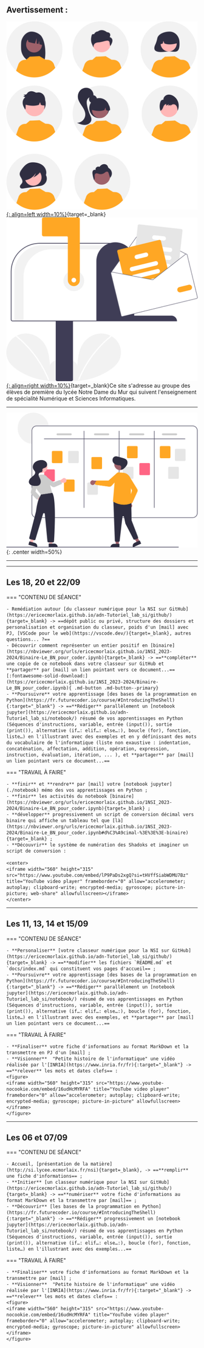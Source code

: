 
## Avertissement :

[![PJ](images/undraw_Team_re_0bfe.svg "# TEAM-1NSI-2023-2024"){: align=left width=10%}](){target=_blank}[![PJ](images/undraw_Mailbox_re_dvds.svg "team-1nsi-20232024@ecmorlaix.fr"){: align=right width=10%}](mailto:){target=_blank}Ce site s'adresse au groupe des élèves de première du lycée Notre Dame du Mur qui suivent l'enseignement de spécialité Numérique et Sciences Informatiques.
<!-- 
### Autres liens du groupe :

- [Sharepoint](https://ecmorlaix.sharepoint.com/sites/TEAM-1NSI-20212022/Documents%20partages/Forms/AllItems.aspx?CT=1633088990185&RootFolder=%2Fsites%2FTEAM%2D1NSI%2D20212022%2FDocuments%20partages%2FGeneral&FolderCTID=0x012000019689D1FEC0FB4E86F4D05CA2B5A0EC){target=_blank}
- [Conversation](https://outlook.office365.com/mail/group/ecmorlaix.fr/team-1nsi-20212022/email){target=_blank} -->

***

![board](images/undraw_Scrum_board_re_wk7v.svg){: .center width=50%}

[mail]: mailto:eric.madec@ecmorlaix.fr "eric.madec@ecmorlaix.fr"

***

<!-- **A LIRE :**

- [ChatGPT : « Non, le métier de développeur informatique n’est pas mort ! ](https://www.nouvelobs.com/opinions/20230321.OBS71149/chatgpt-non-le-metier-de-developpeur-informatique-n-est-pas-mort.html){target=_blank}

- [Sortir de sa zone de confort pour apprendre afin de se réaliser](https://static.wixstatic.com/media/557f79_7cbdd28074e84e4882ec9314f46d5fb0~mv2.jpeg/v1/fill/w_1024,h_768,al_c,q_90/557f79_7cbdd28074e84e4882ec9314f46d5fb0~mv2.webp){target=_blank} ;
      source : <https://www.jeromefrugere.com/post/pourquoi-dit-on-qu-il-faut-se-faire-violence-pour-sortir-de-sa-zone-de-confort> 

***
## Du 01/06

=== "CONTENU DE SÉANCE"

    - **faire** les activités du notebook [IHM_Web_Statique](https://nbviewer.org/urls/ericecmorlaix.github.io/1NSI_2022-2023/IHM_Web_Statique.ipynb){target=_blank} ;
    [:fontawesome-solid-download:](https://ericecmorlaix.github.io/1NSI_2022-2023/IHM_Web_Statique.ipynb){ .md-button .md-button--primary} et rendre compte de votre travail par [mail] ;
    - **faire** les activités du notebook [IHM_Web_Dynamique](https://nbviewer.org/urls/ericecmorlaix.github.io/1NSI_2022-2023/IHM_Web_Dynamique.ipynb){target=_blank} ;
    [:fontawesome-solid-download:](https://ericecmorlaix.github.io/1NSI_2022-2023/IHM_Web_Dynamique.ipynb){ .md-button .md-button--primary} et rendre compte de votre travail par [mail] ;

=== "TRAVAIL À FAIRE"
    
    - **regarder** la vidéo [Notions de web et d'interface homme-machine](https://www.lumni.fr/video/notions-de-web-et-d-interface-homme-machine){target="_blank"} ;   
    - **s'entrainer** sur le site [Exercices pratiques de NSI](https://e-nsi.gitlab.io/pratique/){target="_blank"} ;
    - **Poursuivre** l'entrainement pour la [Nuit du cOde 2023](./Nuit_du_cOde)

***
## Du 12/05

=== "CONTENU DE SÉANCE"
    
    - **Faire** les activités du notebook [Traitement de données en table avec Python (Partie 2)​](https://nbviewer.org/urls/ericecmorlaix.github.io/1NSI_2022-2023/Data_CSV-2.ipynb){target=_blank} ;
    [:fontawesome-solid-download:](https://ericecmorlaix.github.io/1NSI_2022-2023/Data_CSV-2.ipynb){ .md-button .md-button--primary} et rendre compte de votre travail par [mail] ;
    - **Finir** les activités du site [Dictionnaires](https://mcoilhac.forge.aeif.fr/dictionnaires/dictionnaires/01_quesako/){target=_blank} ;
    
    
=== "TRAVAIL À FAIRE"
    
    - **Finir** les activités du notebook [Terminal-Un_BN_pour_la_ligne_de_commande.ipynb](https://nbviewer.org/urls/ericecmorlaix.github.io/1NSI_2022-2023/Terminal-Un_BN_pour_la_ligne_de_commande.ipynb){target=_blank} ;
    [:fontawesome-solid-download:](https://ericecmorlaix.github.io/1NSI_2022-2023/Terminal-Un_BN_pour_la_ligne_de_commande.ipynb){ .md-button .md-button--primary} et remettre votre travail par [mail] ;    
    - **s'entrainer** sur le site [Exercices pratiques de NSI](https://e-nsi.gitlab.io/pratique/){target="_blank"} ;
    - **Poursuivre** l'entrainement pour la [Nuit du cOde 2023](./Nuit_du_cOde)

***
## Du 07/04

=== "CONTENU DE SÉANCE"

    - Evaluation par QCM portant essentiellement sur les commandes Linux, les tableaux par compréhension, un peu de logique booléenne, de l’algorithmique et de la programmation en Python d’une manière générale ;
    - Révisions de SNT : [Les données structurées et leur traitement](https://parcours.algorea.org/contents/4707-4701-1067253748629066205-653650670442840123/){target=_blank} ;
    - **Faire** les activités du site [Dictionnaires](https://mcoilhac.forge.aeif.fr/dictionnaires/dictionnaires/01_quesako/){target=_blank} ;
    - **Faire** les activités du notebook [Traitement de données en table avec Python (Partie 1)​](https://nbviewer.org/urls/ericecmorlaix.github.io/1NSI_2022-2023/Data_CSV-1.ipynb){target=_blank} ;
    [:fontawesome-solid-download:](https://ericecmorlaix.github.io/1NSI_2022-2023/Data_CSV-1.ipynb){ .md-button .md-button--primary} et rendre compte de votre travail par [mail] ;
    
=== "TRAVAIL À FAIRE"
    
    - **Finir** les activités du notebook [Terminal-Un_BN_pour_la_ligne_de_commande.ipynb](https://nbviewer.org/urls/ericecmorlaix.github.io/1NSI_2022-2023/Terminal-Un_BN_pour_la_ligne_de_commande.ipynb){target=_blank} ;
    [:fontawesome-solid-download:](https://ericecmorlaix.github.io/1NSI_2022-2023/Terminal-Un_BN_pour_la_ligne_de_commande.ipynb){ .md-button .md-button--primary} et remettre votre travail par [mail] ;    
    - **s'entrainer** sur le site [Exercices pratiques de NSI](https://e-nsi.gitlab.io/pratique/){target="_blank"} ;
    - **Poursuivre** l'entrainement pour la [Nuit du cOde 2023](./Nuit_du_cOde)
 
***
## Le 03/04

=== "CONTENU DE SÉANCE"

    - Synthèse des notebook [Exercices_listes_tableaux.ipynb](https://nbviewer.org/urls/ericecmorlaix.github.io/1NSI_2022-2023/Exercices_listes_tableaux.ipynb){target=_blank} ;
    et [OS.ipynb](https://nbviewer.org/urls/ericecmorlaix.github.io/1NSI_2022-2023/OS.ipynb){target=_blank} ;

    - **Finir** les activités du notebook [Terminal-Un_BN_pour_la_ligne_de_commande.ipynb](https://nbviewer.org/urls/ericecmorlaix.github.io/1NSI_2022-2023/Terminal-Un_BN_pour_la_ligne_de_commande.ipynb){target=_blank} ;
    [:fontawesome-solid-download:](https://ericecmorlaix.github.io/1NSI_2022-2023/Terminal-Un_BN_pour_la_ligne_de_commande.ipynb){ .md-button .md-button--primary} et remettre votre travail par [mail] ;

=== "TRAVAIL À FAIRE"

    - **Poursuivre** l'entrainement pour la [Nuit du cOde 2023](./Nuit_du_cOde)
    
    - **Découvrir** la dernière mise à jour avec les [Canvas dans Obsidian](https://ericecmorlaix.github.io/adn-Tutoriel_Obsidian/7-Options_Plugins/#canvas){target=_blank} ;

***
## Du 13 au 24/03

=== "CONTENU DE SÉANCE"

    - **Faire** les exercices du notebook [Exercices_listes_tableaux.ipynb](https://nbviewer.org/urls/ericecmorlaix.github.io/1NSI_2022-2023/Exercices_listes_tableaux.ipynb){target=_blank} ;
    [:fontawesome-solid-download:](https://ericecmorlaix.github.io/1NSI_2022-2023/Exercices_listes_tableaux.ipynb){ .md-button .md-button--primary} et remettre votre travail par [mail] ;

    - **Finir** les activités du notebook [TP_matrices.ipynb](https://nbviewer.org/urls/ericecmorlaix.github.io/1NSI_2022-2023/TP_matrices.ipynb){target=_blank} ;
    [:fontawesome-solid-download:](https://ericecmorlaix.github.io/1NSI_2022-2023/TP_matrices.ipynb){ .md-button .md-button--primary} et remettre votre travail par [mail] ;

     - **Répondre** au questionnement du notebook [OS.ipynb](https://nbviewer.org/urls/ericecmorlaix.github.io/1NSI_2022-2023/OS.ipynb){target=_blank} ;
    [:fontawesome-solid-download:](https://ericecmorlaix.github.io/1NSI_2022-2023/OS.ipynb){ .md-button .md-button--primary} et remettre votre travail par [mail] ;

    - **Faire** les activités du notebook [Terminal-Un_BN_pour_la_ligne_de_commande.ipynb](https://nbviewer.org/urls/ericecmorlaix.github.io/1NSI_2022-2023/Terminal-Un_BN_pour_la_ligne_de_commande.ipynb){target=_blank} ;
    [:fontawesome-solid-download:](https://ericecmorlaix.github.io/1NSI_2022-2023/Terminal-Un_BN_pour_la_ligne_de_commande.ipynb){ .md-button .md-button--primary} et remettre votre travail par [mail] ;


=== "TRAVAIL À FAIRE"

    - **Poursuivre** l'entrainement pour la [Nuit du cOde 2023](./Nuit_du_cOde)
    
    - **Découvrir** la dernière mise à jour avec les [Canvas dans Obsidian](https://ericecmorlaix.github.io/adn-Tutoriel_Obsidian/7-Options_Plugins/#canvas){target=_blank} ;


***
## Du 10/03

=== "CONTENU DE SÉANCE"

    - Evaluation par QCM sur les tableaux

    - **Finir** les activités du notebook [TP_matrices.ipynb](https://nbviewer.org/urls/ericecmorlaix.github.io/1NSI_2022-2023/TP_matrices.ipynb){target=_blank} ;
    [:fontawesome-solid-download:](https://ericecmorlaix.github.io/1NSI_2022-2023/TP_matrices.ipynb){ .md-button .md-button--primary} et remettre votre travail par [mail] ;

    - Entrainement pour la [Nuit du cOde 2023](./Nuit_du_cOde)

=== "TRAVAIL À FAIRE"
    
    - **découvrir** la dernière mise à jour avec les [Canvas dans Obsidian](https://ericecmorlaix.github.io/adn-Tutoriel_Obsidian/7-Options_Plugins/#canvas){target=_blank} ;


***
## Du 27/02

=== "CONTENU DE SÉANCE"

    - **faire** les activités du notebook [Les_tableaux.ipynb](https://nbviewer.org/urls/ericecmorlaix.github.io/1NSI_2022-2023/Les_tableaux.ipynb){target=_blank} ;
    [:fontawesome-solid-download:](https://ericecmorlaix.github.io/1NSI_2022-2023/Les_tableaux.ipynb){ .md-button .md-button--primary} et remettre votre travail par [mail] ;

    - **faire** les activités du notebook [TP_matrices.ipynb](https://nbviewer.org/urls/ericecmorlaix.github.io/1NSI_2022-2023/TP_matrices.ipynb){target=_blank} ;
    [:fontawesome-solid-download:](https://ericecmorlaix.github.io/1NSI_2022-2023/TP_matrices.ipynb){ .md-button .md-button--primary} et remettre votre travail par [mail] ;

=== "TRAVAIL À FAIRE"
    
    - **transmettre** le notebook [BBCmicrobit-Un_BN_Pour_MicroPython](https://nbviewer.org/urls/ericecmorlaix.github.io/1NSI_2022-2023/BBCmicrobit-Un_BN_Pour_MicroPython.ipynb){target=_blank} ;
    [:fontawesome-solid-download:](https://ericecmorlaix.github.io/1NSI_2022-2023/BBCmicrobit-Un_BN_Pour_MicroPython.ipynb){ .md-button .md-button--primary} et remettre votre travail par [mail] ;

    - **découvrir** la dernière mise à jour avec les [Canvas dans Obsidian](https://ericecmorlaix.github.io/adn-Tutoriel_Obsidian/7-Options_Plugins/#canvas){target=_blank} ;

***
## Les 26 et 27/01

=== "CONTENU DE SÉANCE"

    - **faire** les activités du notebook [BBCmicrobit-Un_BN_Pour_MicroPython](https://nbviewer.org/urls/ericecmorlaix.github.io/1NSI_2022-2023/BBCmicrobit-Un_BN_Pour_MicroPython.ipynb){target=_blank} ;
    [:fontawesome-solid-download:](https://ericecmorlaix.github.io/1NSI_2022-2023/BBCmicrobit-Un_BN_Pour_MicroPython.ipynb){ .md-button .md-button--primary} et remettre votre travail par [mail] ;

=== "TRAVAIL À FAIRE"
    
    - **transmettre** le notebook [Logique Booleenne](https://nbviewer.org/urls/ericecmorlaix.github.io/1NSI_2022-2023/Logique_Booleenne.ipynb){target=_blank} avec les réponses aux exercices du T.A.F. précédent ;
    [:fontawesome-solid-download:](https://ericecmorlaix.github.io/1NSI_2022-2023/Logique_Booleenne.ipynb){ .md-button .md-button--primary} ;

    - **Poursuivre** l'exploration du module [ipycanvas](https://nbviewer.org/urls/ericecmorlaix.github.io/1NSI_2022-2023/ipycanvas-Le_BN_pour_dessiner.ipynb){target=_blank}
    [:fontawesome-solid-download:](https://ericecmorlaix.github.io/1NSI_2022-2023/ipycanvas-Le_BN_pour_dessiner.ipynb){ .md-button .md-button--primary} ;


***
## Les 26 et 27/01

=== "CONTENU DE SÉANCE"

    - **Correction** des questions du document [Fonction Logique](https://nbviewer.org/urls/ericecmorlaix.github.io/1NSI_2022-2023/ExerciceRechercheFonctionLogique.ipynb){target=_blank} ;
    [:fontawesome-solid-download:](https://ericecmorlaix.github.io/1NSI_2022-2023/ExerciceRechercheFonctionLogique.ipynb){ .md-button .md-button--primary} ;
    - **faire** les activités du notebook [Logique Booleenne](https://nbviewer.org/urls/ericecmorlaix.github.io/1NSI_2022-2023/Logique_Booleenne.ipynb){target=_blank} ;
    [:fontawesome-solid-download:](https://ericecmorlaix.github.io/1NSI_2022-2023/Logique_Booleenne.ipynb){ .md-button .md-button--primary} et remettre votre travail par [mail] ;

=== "TRAVAIL À FAIRE"
    
    - **Revoir** les [Opérateurs booléenns avec futurecoder.io](https://futurecoder.forge.aeif.fr/course/#toc){target=_blank} ;

    - **Faire** les exercices pratiques :
        - [Autour des booléens](https://e-nsi.forge.aeif.fr/pratique/N0/200-autour_des_booleens/sujet/){target=_blank} ;
        - [Opérateurs booléens](https://e-nsi.forge.aeif.fr/pratique/N0/200-operateurs_booleens/sujet/){target=_blank} ;
        - [Années bissextiles](https://e-nsi.forge.aeif.fr/pratique/N0/200-bissextile/sujet/){target=_blank} ;

    - Complément, exemples de réalisations de fonctions logiques avec des transistors, **reconnaitre** les fonctions simulées :

        - <https://tinyurl.com/y6ca4dwn>{target="_blank"} ;
        - <https://tinyurl.com/y62j9dxj>{target="_blank"} ;
        - <https://tinyurl.com/y4pmexnc>{target="_blank"} ;
        - <https://tinyurl.com/yya89b6n>{target="_blank"} ;
        - <https://tinyurl.com/y56od8rh>{target="_blank"}...  
        > Ces circuits utilisent des transistors bipolaires inventés en 1948.
        > [Aujourd'hui le transistor MOS constitue, par sa simplicité de fabrication et ses performances, l'élément de base des circuits intégrés](https://openclassrooms.com/fr/courses/5439146-faites-vos-premiers-pas-dans-le-monde-de-l-electronique-numerique/5693601-implementez-une-porte-logique-a-base-de-transistors-mos)...
    
    
    - **Poursuivre** l'exploration du module [ipycanvas](https://nbviewer.org/urls/ericecmorlaix.github.io/1NSI_2022-2023/ipycanvas-Le_BN_pour_dessiner.ipynb){target=_blank}
    [:fontawesome-solid-download:](https://ericecmorlaix.github.io/1NSI_2022-2023/ipycanvas-Le_BN_pour_dessiner.ipynb){ .md-button .md-button--primary} ;

***
## Le 23/01

=== "CONTENU DE SÉANCE"

    - présentation orale des revues de mini-projet collectif [Dessiner_ma_rue](https://nbviewer.org/urls/ericecmorlaix.github.io/1NSI_2022-2023/Dessiner_ma_rue.ipynb){target=_blank} ;
    [:fontawesome-solid-download:](https://ericecmorlaix.github.io/1NSI_2022-2023/Dessiner_ma_rue.ipynb){ .md-button .md-button--primary}
    
    
=== "TRAVAIL À FAIRE"
    
    - **répondre** aux questions du document [Fonction Logique](https://nbviewer.org/urls/ericecmorlaix.github.io/1NSI_2022-2023/ExerciceRechercheFonctionLogique.ipynb){target=_blank} ;
    [:fontawesome-solid-download:](https://ericecmorlaix.github.io/1NSI_2022-2023/ExerciceRechercheFonctionLogique.ipynb){ .md-button .md-button--primary} et remettre votre travail par [mail] ;

    - **Poursuivre** l'exploration du module [ipycanvas](https://nbviewer.org/urls/ericecmorlaix.github.io/1NSI_2022-2023/ipycanvas-Le_BN_pour_dessiner.ipynb){target=_blank}
    [:fontawesome-solid-download:](https://ericecmorlaix.github.io/1NSI_2022-2023/ipycanvas-Le_BN_pour_dessiner.ipynb){ .md-button .md-button--primary} ;

***
## Le 05/01

=== "CONTENU DE SÉANCE"

    - mini-projet collectif [Dessiner_ma_rue](https://nbviewer.org/urls/ericecmorlaix.github.io/1NSI_2022-2023/Dessiner_ma_rue.ipynb){target=_blank} ;
    [:fontawesome-solid-download:](https://ericecmorlaix.github.io/1NSI_2022-2023/Dessiner_ma_rue.ipynb){ .md-button .md-button--primary}
    - Utiliser un tableau Kanban pour visualiser l'évolution du processus de développement d'un projet dans [Obsidian](https://ericecmorlaix.github.io/adn-Tutoriel_Obsidian/5-Projets/#kanban){target=_blank} ;
    [:fontawesome-solid-download:](https://ericecmorlaix.github.io/1NSI_2022-2023/Kanban_ma_rue.md){ .md-button .md-button--primary}  

=== "TRAVAIL À FAIRE"

    - Remettre les travaux précédents (Tri, UTF-8, César) ;
    - **Poursuivre** l'exploration du module [ipycanvas](https://nbviewer.org/urls/ericecmorlaix.github.io/1NSI_2022-2023/ipycanvas-Le_BN_pour_dessiner.ipynb){target=_blank}
    [:fontawesome-solid-download:](https://ericecmorlaix.github.io/1NSI_2022-2023/ipycanvas-Le_BN_pour_dessiner.ipynb){ .md-button .md-button--primary} ;



## Du 12 au 16/12

=== "CONTENU DE SÉANCE"

    - **Parcourir** le notebook présentant [Les_types_construits](https://nbviewer.org/urls/ericecmorlaix.github.io/1NSI_2022-2023/Les_types_construits.ipynb){target=_blank}
    [:fontawesome-solid-download:](https://ericecmorlaix.github.io/1NSI_2022-2023/Les_types_construits.ipynb){ .md-button .md-button--primary}

    - **Lire** et **faire** les activités du notebook [Fonctions_et_modularisation](https://nbviewer.org/urls/ericecmorlaix.github.io/1NSI_2022-2023/Fonctions_et_modularisation.ipynb){target=_blank}
    [:fontawesome-solid-download:](https://ericecmorlaix.github.io/1NSI_2022-2023/Fonctions_et_modularisation.ipynb){ .md-button .md-button--primary}

    - **Poursuivre** l'exploration du module [ipycanvas](https://nbviewer.org/urls/ericecmorlaix.github.io/1NSI_2022-2023/ipycanvas-Le_BN_pour_dessiner.ipynb){target=_blank}
    [:fontawesome-solid-download:](https://ericecmorlaix.github.io/1NSI_2022-2023/ipycanvas-Le_BN_pour_dessiner.ipynb){ .md-button .md-button--primary}    

=== "TRAVAIL À FAIRE"

    - Finaliser la note de synthèse [Solutions des notebook](https://codimd.apps.education.fr/YA8b-rxnQya0UHlQwZTMeA){target=_blank} et récupérer une copie au format MarkDown dans votre classeur numérique.
    - Devoir Maison :
        - **faire** les exercices d'[UTF-8](https://nbviewer.org/urls/ericecmorlaix.github.io/1NSI_2022-2023/ASCII_UTF8-Le_BN_pour_coder_les_caracteres.ipynb#Vers-l'UTF8-:){target=_blank}
        -  **réaliser** un script pour [le chiffre de César](https://nbviewer.org/urls/ericecmorlaix.github.io/1NSI_2022-2023/Chaine-Le_BN_pour_traiter_les_textes_en_machine.ipynb){target=_blank}

***
## Du 05 au 09/12

=== "CONTENU DE SÉANCE"

    - Synthèse en écriture collective des travaux du trimestre : [Solutions des notebook](https://codimd.apps.education.fr/YA8b-rxnQya0UHlQwZTMeA){target=_blank} ;

    - Découvrir le module [ipycanvas](https://nbviewer.org/urls/ericecmorlaix.github.io/1NSI_2022-2023/ipycanvas-Le_BN_pour_dessiner.ipynb){target=_blank}
    [:fontawesome-solid-download:](https://ericecmorlaix.github.io/1NSI_2022-2023/ipycanvas-Le_BN_pour_dessiner.ipynb){ .md-button .md-button--primary}    

=== "TRAVAIL À FAIRE"

    - Finaliser les notes de synthèse et récupérer une copie au format MarkDown dans votre classeur numérique.
    - Devoir Maison :
        - **faire** les exercices d'[UTF-8](https://nbviewer.org/urls/ericecmorlaix.github.io/1NSI_2022-2023/ASCII_UTF8-Le_BN_pour_coder_les_caracteres.ipynb#Vers-l'UTF8-:){target=_blank}
        -  **réaliser** un script pour [le chiffre de César](https://nbviewer.org/urls/ericecmorlaix.github.io/1NSI_2022-2023/Chaine-Le_BN_pour_traiter_les_textes_en_machine.ipynb){target=_blank}

***
## Du 28/11 au 02/12

=== "CONTENU DE SÉANCE"

    - Synthèse en écriture collective des travaux du trimestre :
        - [Solutions des notebook](https://codimd.apps.education.fr/YA8b-rxnQya0UHlQwZTMeA){target=_blank}
        - [Memo de HTML5](https://codimd.apps.education.fr/BpZd89D2RWqxkfp14uDfSA){target=_blank}

=== "TRAVAIL À FAIRE"

    - Finaliser les notes de synthèse et récupérer une copie au format MarkDown dans votre classeur numérique.
    - Devoir Maison : **faire** les exercices d'[UTF-8](https://nbviewer.org/urls/ericecmorlaix.github.io/1NSI_2022-2023/ASCII_UTF8-Le_BN_pour_coder_les_caracteres.ipynb#Vers-l'UTF8-:)

***

## Le 25/11

=== "CONTENU DE SÉANCE"

    - Evaluation par QCM

=== "TRAVAIL À FAIRE"

    - Finaliser et remmettre l'ensemble des travaux du trimestre par [mail]

***
## Du 14 au 24/11

=== "CONTENU DE SÉANCE"

    - **Rejoindre** la classe sur la [KhanAcademy](https://fr.khanacademy.org/join/DPQJKCRG){target="_blank"} pour **suivre** l'activité [Introduction à HTML/CSS : réaliser des pages Web](https://fr.khanacademy.org/computing/computer-programming/html-css) : ==**Constituer** progressivement une note, un memo personnel, résumé de vos apprentissages des langages HTML/CSS/JavaScript==

    - **Publier** un projet Web sur [Glitch](https://glitch.com/){target="_blank"} et [GitHub](https://github.com/){target="_blank"} à l'aide des langages [HTML/CSS/JavaScript](http://api.si.lycee.ecmorlaix.fr/APprentissageHtmlCss/){target="_blank"} : ==**Coller** les liens vers votre site et votre dépot dans votre memo HTML/CSS/JavaScript et **transmettre** le tout par [mail]==

=== "TRAVAIL À FAIRE"

    - Finaliser et remmettre l'ensemble des travaux du trimestre par [mail]

***
## Le 07/11

- [Un tutoriel qui présente et explore certaines fonctionnalités d'Obsidian](https://ericecmorlaix.github.io/adn-Tutoriel_Obsidian/){target=_blank}

## Le 17/10

=== "CONTENU DE SÉANCE"

    - Découverte de l'application multiplateforme [Obsidian](https://obsidian.md/){target=_blank} -> ==Synchroniser votre classeur déposé sur GitHup avec un coffre d'Obsidian localisé sur votre iPad et y apairer vos fichiers `note.ipynb` avec des `note.md` grace à jupytext dans Carnets== ;

    ??? resume "Memo de procédure de synchronisation avec GitHub sur iPad"

        Il y a une procédure spécifique pour Mobile (qui doit pouvoir s'appliquer également sur PC) :

        - créer un dépôt sur GitHub (privé ou public) avec un petit README.md (c'est plus pratique) ;
        - générer une clé d'identification sur GitHub <https://docs.github.com/en/authentication/keeping-your-account-and-data-secure/creating-a-personal-access-token>
        - créer un nouveau coffre dans Obsidian ;
        - installer et activer le plugin "Obsidian Git" <https://github.com/denolehov/obsidian-git> ;
        - renseigner les champs password/personal access token et username dans la configuration du plugin "Obsidian Git"
        - puis depuis la palette de commande choisir `Obsidian Git: Clone an existing remote repo` et suivre les instructions...


    ???+ tip "Comment se construire un second cerveau avec Obsidian en mode [Zettelkasten](https://fr.wikipedia.org/wiki/Zettelkasten)"

        <center><iframe width="560" height="315" src="https://www.youtube-nocookie.com/embed/B9BLia6FN4s" title="YouTube video player" frameborder="0" allow="accelerometer; autoplay; clipboard-write; encrypted-media; gyroscope; picture-in-picture" allowfullscreen></iframe></center>

        <center><iframe width="560" height="315" src="https://www.youtube-nocookie.com/embed/upyTEnzqJwk" title="YouTube video player" frameborder="0" allow="accelerometer; autoplay; clipboard-write; encrypted-media; gyroscope; picture-in-picture" allowfullscreen></iframe></center>

        <center><iframe width="560" height="315" src="https://www.youtube-nocookie.com/embed/beCbmjygkAg" title="YouTube video player" frameborder="0" allow="accelerometer; autoplay; clipboard-write; encrypted-media; gyroscope; picture-in-picture" allowfullscreen></iframe></center>

         

=== "TRAVAIL À FAIRE"

    - **Finir** les activités du notebook sur les [bases de la programmation en Python](https://nbviewer.org/urls/ericecmorlaix.github.io/1NSI_2022-2023/Programmation_Python-bases.ipynb){target=_blank} ;
    - **Finir de développer** progressivement un script de conversion décimal vers binaire qui affiche un tableau tel que [là](https://nbviewer.org/urls/ericecmorlaix.github.io/1NSI_2022-2023/Binaire-Le_BN_pour_coder.ipynb#d%C3%A9cimal-%3E%3E%3E-binaire){target=_blank} avec l'aide de [la fonction `display()` pour afficher dans un notebook](https://nbviewer.org/urls/ericecmorlaix.github.io/1NSI_2022-2023/Display-Le_BN_pour_afficher.ipynb){target=_blank} ;
    - **Expérimenter** [Obsidian](https://obsidian.md/){target=_blank} et faire un comparatif avec une autre application comme : [notion](https://apps.apple.com/gb/app/notion-notes-projects-docs/id1232780281){target=_blank},
     [drafts](https://apps.apple.com/gb/app/drafts/id1236254471){target=_blank},
     [ulysses](https://apps.apple.com/gb/app/ulysses/id1225571038){target=_blank},     
     [bear](https://apps.apple.com/gb/app/bear/id1016366447){target=_blank},
     [pretext](https://apps.apple.com/gb/app/pretext/id1347707000){target=_blank},
    
***

## Les 13 et 14/10

=== "CONTENU DE SÉANCE"

    - Correction des activités du notebook [représentation hexadédimale d'une information binaire](https://nbviewer.org/urls/ericecmorlaix.github.io/1NSI_2022-2023/Hexadecimal-Autre_BN_pour_coder.ipynb){target=_blank}​ ;
    - [ASCII_UTF8-Le_BN_pour_coder_les_caracteres](https://nbviewer.org/urls/ericecmorlaix.github.io/1NSI_2022-2023/ASCII_UTF8-Le_BN_pour_coder_les_caracteres.ipynb){target=_blank}
    [:fontawesome-solid-download:](https://ericecmorlaix.github.io/1NSI_2022-2023/ASCII_UTF8-Le_BN_pour_coder_les_caracteres.ipynb){ .md-button .md-button--primary}
    - [Chaine-Le_BN_pour_traiter_les_textes_en_machine](https://nbviewer.org/urls/ericecmorlaix.github.io/1NSI_2022-2023/Chaine-Le_BN_pour_traiter_les_textes_en_machine.ipynb){target=_blank}
    [:fontawesome-solid-download:](https://ericecmorlaix.github.io/1NSI_2022-2023/Chaine-Le_BN_pour_traiter_les_textes_en_machine.ipynb){ .md-button .md-button--primary}

    - Découverte de l'application multiplateforme [Obsidian](https://obsidian.md/){target=_blank}

    <iframe width="560" height="315" src="https://www.youtube-nocookie.com/embed/WRkvdtm7ybw" title="YouTube video player" frameborder="0" allow="accelerometer; autoplay; clipboard-write; encrypted-media; gyroscope; picture-in-picture" allowfullscreen></iframe>

    <iframe width="560" height="315" src="https://www.youtube-nocookie.com/embed/videoseries?list=PL8bMNHR1PpLgkSs5-Bg6icsdxPGsklzai" title="YouTube video player" frameborder="0" allow="accelerometer; autoplay; clipboard-write; encrypted-media; gyroscope; picture-in-picture" allowfullscreen></iframe>

    

=== "TRAVAIL À FAIRE"

    - **Finir** les activités du notebook sur les [bases de la programmation en Python](https://nbviewer.org/urls/ericecmorlaix.github.io/1NSI_2022-2023/Programmation_Python-bases.ipynb){target=_blank} ;
    - **Finir de développer** progressivement un script de conversion décimal vers binaire qui affiche un tableau tel que [là](https://nbviewer.org/urls/ericecmorlaix.github.io/1NSI_2022-2023/Binaire-Le_BN_pour_coder.ipynb#d%C3%A9cimal-%3E%3E%3E-binaire){target=_blank} avec l'aide de [la fonction `display()` pour afficher dans un notebook](https://nbviewer.org/urls/ericecmorlaix.github.io/1NSI_2022-2023/Display-Le_BN_pour_afficher.ipynb){target=_blank} ;
    - **Expérimenter** [Obsidian](https://obsidian.md/){target=_blank} et faire un comparatif avec une autre application comme : [notion](https://apps.apple.com/gb/app/notion-notes-projects-docs/id1232780281){target=_blank},
     [drafts](https://apps.apple.com/gb/app/drafts/id1236254471){target=_blank},
     [ulysses](https://apps.apple.com/gb/app/ulysses/id1225571038){target=_blank},     
     [bear](https://apps.apple.com/gb/app/bear/id1016366447){target=_blank},
     [pretext](https://apps.apple.com/gb/app/pretext/id1347707000){target=_blank},
    
***



## Le 10/10

=== "CONTENU DE SÉANCE"

    - **Visiter** dans l'atrium les ateliers de la Fête de la Science et en particulier ceux des Terminales NSI ;

    - **Finir** les activités du notebook [représentation hexadédimale d'une information binaire](https://nbviewer.org/urls/ericecmorlaix.github.io/1NSI_2022-2023/Hexadecimal-Autre_BN_pour_coder.ipynb)​{target=_blank}-> ==**Transmettre** le notebook complété par [mail]==
    [:fontawesome-solid-download:](https://ericecmorlaix.github.io/1NSI_2022-2023/Hexadecimal-Autre_BN_pour_coder.ipynb){ .md-button .md-button--primary}

    - **Finaliser** le reste du TAF...

=== "TRAVAIL À FAIRE"

    - **Finir** les activités du notebook sur les [bases de la programmation en Python](https://nbviewer.org/urls/ericecmorlaix.github.io/1NSI_2022-2023/Programmation_Python-bases.ipynb){target=_blank} ;
    - **Finir de développer** progressivement un script de conversion décimal vers binaire qui affiche un tableau tel que [là](https://nbviewer.org/urls/ericecmorlaix.github.io/1NSI_2022-2023/Binaire-Le_BN_pour_coder.ipynb#d%C3%A9cimal-%3E%3E%3E-binaire){target=_blank} avec l'aide de [la fonction `display()` pour afficher dans un notebook](https://nbviewer.org/urls/ericecmorlaix.github.io/1NSI_2022-2023/Display-Le_BN_pour_afficher.ipynb){target=_blank} ;
    
***
## Le 06/10

=== "CONTENU DE SÉANCE"

    - **Découvrir** [Ces 12 "jobs du futur" qui vont exploser](https://start.lesechos.fr/travailler-mieux/classements/ces-12-jobs-du-futur-qui-vont-exploser-1174984?xtor=CS2-11) ;
    
    - **Découvrir** la [représentation hexadédimale d'une information binaire](https://nbviewer.org/urls/ericecmorlaix.github.io/1NSI_2022-2023/Hexadecimal-Autre_BN_pour_coder.ipynb)​ -> ==**Compléter** le notebook et **faire** les exercices des activités : <span class='fa fa-graduation-cap' style="color: MediumSeaGreen"> A faire vous même n°...</span>==
    [:fontawesome-solid-download:](https://ericecmorlaix.github.io/1NSI_2022-2023/Hexadecimal-Autre_BN_pour_coder.ipynb){ .md-button .md-button--primary}

=== "TRAVAIL À FAIRE"

    - **Finir** les activités du notebook sur les [bases de la programmation en Python](https://nbviewer.org/urls/ericecmorlaix.github.io/1NSI_2022-2023/Programmation_Python-bases.ipynb){target=_blank} ;
    - **Finir de développer** progressivement un script de conversion décimal vers binaire qui affiche un tableau tel que [là](https://nbviewer.org/urls/ericecmorlaix.github.io/1NSI_2022-2023/Binaire-Le_BN_pour_coder.ipynb#d%C3%A9cimal-%3E%3E%3E-binaire){target=_blank} avec l'aide de [la fonction `display()` pour afficher dans un notebook](https://nbviewer.org/urls/ericecmorlaix.github.io/1NSI_2022-2023/Display-Le_BN_pour_afficher.ipynb){target=_blank} ;
    - Se préparer pour un QCM le 07/10 sur la représentation binaire des nombres entiers et sur les bases de la programmation en Python.
    - **Relire** [Ces 12 "jobs du futur" qui vont exploser](https://start.lesechos.fr/travailler-mieux/classements/ces-12-jobs-du-futur-qui-vont-exploser-1174984?xtor=CS2-11) ;
***
## Le 03/10

=== "CONTENU DE SÉANCE"

    - Correction et fin de la [représentation binaire des nombres entiers positifs](https://nbviewer.org/urls/ericecmorlaix.github.io/1NSI_2022-2023/Binaire-Le_BN_pour_coder.ipynb){target=_blank}​ -> ==Reste à **programmer** un script pour générer au format markdown un tableau de conversion décimal >>> binaire avec l'aide de [la fonction `display()` pour afficher dans un notebook](https://nbviewer.org/urls/ericecmorlaix.github.io/1NSI_2022-2023/Display-Le_BN_pour_afficher.ipynb){target=_blank}==
    [:fontawesome-solid-download:](https://ericecmorlaix.github.io/1NSI_2022-2023/Display-Le_BN_pour_afficher.ipynb){ .md-button .md-button--primary}
    

=== "TRAVAIL À FAIRE"

    - **Finir** les activités du notebook sur les [bases de la programmation en Python](https://nbviewer.org/urls/ericecmorlaix.github.io/1NSI_2022-2023/Programmation_Python-bases.ipynb){target=_blank} ;
    - **Finir de développer** progressivement un script de conversion décimal vers binaire qui affiche un tableau tel que [là](https://nbviewer.org/urls/ericecmorlaix.github.io/1NSI_2022-2023/Binaire-Le_BN_pour_coder.ipynb#d%C3%A9cimal-%3E%3E%3E-binaire){target=_blank} avec l'aide de [la fonction `display()` pour afficher dans un notebook](https://nbviewer.org/urls/ericecmorlaix.github.io/1NSI_2022-2023/Display-Le_BN_pour_afficher.ipynb){target=_blank} ;


***
## Les 22 et 23/09


=== "CONTENU DE SÉANCE"

    - Synthèse sur les [bases de la programmation en Python](https://nbviewer.org/urls/ericecmorlaix.github.io/1NSI_2022-2023/Programmation_Python-bases.ipynb){target=_blank} [:fontawesome-solid-download:](https://ericecmorlaix.github.io/1NSI_2022-2023/Programmation_Python-bases.ipynb){ .md-button .md-button--primary}

=== "TRAVAIL À FAIRE"

    - **rendre** par [mail] votre [notebook jupyter](./notebook) mémo des vos apprentissages en Python ;
    - **développer** progressivement un script de conversion décimal vers binaire qui affiche un tableau tel que [là](https://nbviewer.org/urls/ericecmorlaix.github.io/1NSI_2022-2023/Binaire-Le_BN_pour_coder.ipynb#d%C3%A9cimal-%3E%3E%3E-binaire){target=_blank} ;
    - **finir les activités du notebook [binaire](https://nbviewer.org/urls/ericecmorlaix.github.io/1NSI_2022-2023/Binaire-Le_BN_pour_coder.ipynb){target=_blank}
    - **lire et faire** les activités du notebook sur les [bases de la programmation en Python](https://nbviewer.org/urls/ericecmorlaix.github.io/1NSI_2022-2023/Programmation_Python-bases.ipynb){target=_blank} ;


***
## Le 19/09

=== "CONTENU DE SÉANCE"

    - Découvrir comment représenter un entier positif en [binaire](https://nbviewer.org/urls/ericecmorlaix.github.io/1NSI_2022-2023/Binaire-Le_BN_pour_coder.ipynb){target=_blank} [:fontawesome-solid-download:](https://ericecmorlaix.github.io/1NSI_2022-2023/Binaire-Le_BN_pour_coder.ipynb){ .md-button .md-button--primary}

=== "TRAVAIL À FAIRE"

    - **rendre** par [mail] votre [notebook jupyter](./notebook) mémo des vos apprentissages en Python ;
    - **développer** progressivement un script de conversion décimal vers binaire qui affiche un tableau tel que [là](https://nbviewer.org/urls/ericecmorlaix.github.io/1NSI_2022-2023/Binaire-Le_BN_pour_coder.ipynb#d%C3%A9cimal-%3E%3E%3E-binaire){target=_blank} ;
    - **finir les activités du notebook [binaire](https://nbviewer.org/urls/ericecmorlaix.github.io/1NSI_2022-2023/Binaire-Le_BN_pour_coder.ipynb){target=_blank}    

***
## Du 12/09 au 16/09

=== "CONTENU DE SÉANCE"

    - Remédiation autour [du classeur numérique pour la NSI sur GitHub](./github) -> ==dépôt public ou privé, structure des dossiers et personalisation et organisation du classeur, poids d'un [mail] avec PJ, autres questions... ?==

    
*** -->
***
## Les 18, 20 et 22/09

=== "CONTENU DE SÉANCE"

    - Remédiation autour [du classeur numérique pour la NSI sur GitHub](https://ericecmorlaix.github.io/adn-Tutoriel_lab_si/github/){target=_blank} -> ==dépôt public ou privé, structure des dossiers et personalisation et organisation du classeur, poids d'un [mail] avec PJ, [VSCode pour le web](https://vscode.dev/){target=_blank}, autres questions... ?==
    - Découvrir comment représenter un entier positif en [binaire](https://nbviewer.org/urls/ericecmorlaix.github.io/1NSI_2023-2024/Binaire-Le_BN_pour_coder.ipynb){target=_blank} -> ==**compléter** une copie de ce notebook dans votre classeur sur GitHub et **partager** par [mail] un lien pointant vers ce document...==[:fontawesome-solid-download:](https://ericecmorlaix.github.io/1NSI_2023-2024/Binaire-Le_BN_pour_coder.ipynb){ .md-button .md-button--primary}
    - **Poursuivre** votre apprentissage [des bases de la programmation en Python](https://fr.futurecoder.io/course/#IntroducingTheShell){:target="_blank"} -> ==**Rédiger** parallèlement un [notebook jupyter](https://ericecmorlaix.github.io/adn-Tutoriel_lab_si/notebook/) résumé de vos apprentissages en Python (Séquences d'instructions, variable, entrée (input()), sortie (print()), alternative (if…: elif…: else…:), boucle (for), fonction, liste…) en l'illustrant avec des exemples et en y définissant des mots du vocabulaire de l'informatique (liste non exaustive : indentation, concaténation, affectation, addition, opération, expression, instruction, évaluation, itération, ... ), et **partager** par [mail] un lien pointant vers ce document...==

=== "TRAVAIL À FAIRE"

    - **finir** et **rendre** par [mail] votre [notebook jupyter](./notebook) mémo des vos apprentissages en Python ;    
    - **finir** les activités du notebook [binaire](https://nbviewer.org/urls/ericecmorlaix.github.io/1NSI_2023-2024/Binaire-Le_BN_pour_coder.ipynb){target=_blank} ;
    - **développer** progressivement un script de conversion décimal vers binaire qui affiche un tableau tel que [là](https://nbviewer.org/urls/ericecmorlaix.github.io/1NSI_2023-2024/Binaire-Le_BN_pour_coder.ipynb#d%C3%A9cimal-%3E%3E%3E-binaire){target=_blank} ;
    - **Découvrir** le système de numération des Shadoks et imaginer un script de conversion :

    <center>
    <iframe width="560" height="315" src="https://www.youtube.com/embed/lP9PaDs2xgQ?si=tHVffSiabWDMU7Bz" title="YouTube video player" frameborder="0" allow="accelerometer; autoplay; clipboard-write; encrypted-media; gyroscope; picture-in-picture; web-share" allowfullscreen></iframe>
    </center>   
***
## Les 11, 13, 14 et 15/09

=== "CONTENU DE SÉANCE"

    - **Personaliser** [votre classeur numérique pour la NSI sur GitHub](https://ericecmorlaix.github.io/adn-Tutoriel_lab_si/github/){target=_blank} -> ==**modifier** les fichiers `README.md` et `docs/index.md` qui constituent vos pages d'accueil== ;
    - **Poursuivre** votre apprentissage [des bases de la programmation en Python](https://fr.futurecoder.io/course/#IntroducingTheShell){:target="_blank"} -> ==**Rédiger** parallèlement un [notebook jupyter](https://ericecmorlaix.github.io/adn-Tutoriel_lab_si/notebook/) résumé de vos apprentissages en Python (Séquences d'instructions, variable, entrée (input()), sortie (print()), alternative (if…: elif…: else…:), boucle (for), fonction, liste…) en l'illustrant avec des exemples, et **partager** par [mail] un lien pointant vers ce document...==

=== "TRAVAIL À FAIRE"

    - **Finaliser** votre fiche d'informations au format MarkDown et la transmettre en PJ d'un [mail] ;
    - **Visionner**  "Petite histoire de l'informatique" une vidéo réalisée par l'[INRIA](https://www.inria.fr/fr){:target="_blank"} -> ==**relever** les mots et dates clefs== :  
    <figure>
    <iframe width="560" height="315" src="https://www.youtube-nocookie.com/embed/16udHcMYRFA" title="YouTube video player" frameborder="0" allow="accelerometer; autoplay; clipboard-write; encrypted-media; gyroscope; picture-in-picture" allowfullscreen></iframe>
    </figure>
***
## Les 06 et 07/09

=== "CONTENU DE SÉANCE"

    - Accueil, [présentation de la matière](http://si.lycee.ecmorlaix.fr/nsi){target=_blank}, -> ==**remplir** une fiche d'informations== ;
    - **Initier** [un classeur numérique pour la NSI sur GitHub](https://ericecmorlaix.github.io/adn-Tutoriel_lab_si/github/){target=_blank} -> ==**numériser** votre fiche d'informations au format MarkDown et la transmettre par [mail]== ;
    - **Découvrir** [les bases de la programmation en Python](https://fr.futurecoder.io/course/#IntroducingTheShell){:target="_blank"} -> ==**Rédiger** progressivement un [notebook jupyter](https://ericecmorlaix.github.io/adn-Tutoriel_lab_si/notebook/) résumé de vos apprentissages en Python (Séquences d'instructions, variable, entrée (input()), sortie (print()), alternative (if…: elif…: else…:), boucle (for), fonction, liste…) en l'illustrant avec des exemples...==

=== "TRAVAIL À FAIRE"

    - **Finaliser** votre fiche d'informations au format MarkDown et la transmettre par [mail] ;
    - **Visionner**  "Petite histoire de l'informatique" une vidéo réalisée par l'[INRIA](https://www.inria.fr/fr){:target="_blank"} -> ==**relever** les mots et dates clefs== :  
    <figure>
    <iframe width="560" height="315" src="https://www.youtube-nocookie.com/embed/16udHcMYRFA" title="YouTube video player" frameborder="0" allow="accelerometer; autoplay; clipboard-write; encrypted-media; gyroscope; picture-in-picture" allowfullscreen></iframe>
    </figure>





